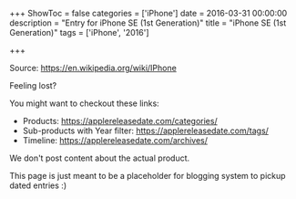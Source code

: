 +++
ShowToc = false
categories = ['iPhone']
date = 2016-03-31 00:00:00
description = "Entry for iPhone SE (1st Generation)"
title = "iPhone SE (1st Generation)"
tags = ['iPhone', '2016']

+++

Source: https://en.wikipedia.org/wiki/IPhone

Feeling lost?

You might want to checkout these links:
- Products: https://applereleasedate.com/categories/
- Sub-products with Year filter: https://applereleasedate.com/tags/
- Timeline: https://applereleasedate.com/archives/

We don't post content about the actual product. 



This page is just meant to be a placeholder for blogging system to pickup dated entries :)


